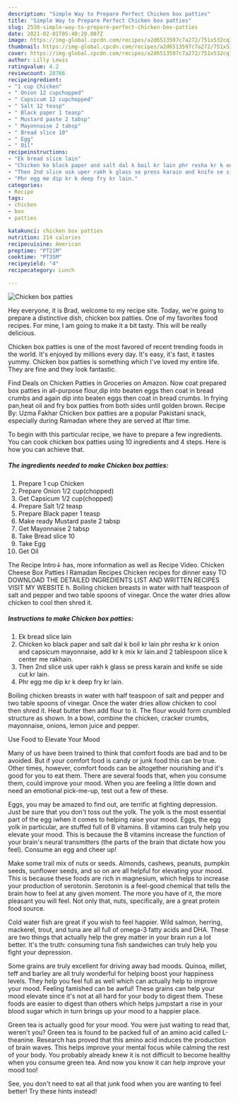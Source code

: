 ```yaml
---
description: "Simple Way to Prepare Perfect Chicken box patties"
title: "Simple Way to Prepare Perfect Chicken box patties"
slug: 2538-simple-way-to-prepare-perfect-chicken-box-patties
date: 2021-02-01T05:40:20.007Z
image: https://img-global.cpcdn.com/recipes/a2d6513597c7a272/751x532cq70/chicken-box-patties-recipe-main-photo.jpg
thumbnail: https://img-global.cpcdn.com/recipes/a2d6513597c7a272/751x532cq70/chicken-box-patties-recipe-main-photo.jpg
cover: https://img-global.cpcdn.com/recipes/a2d6513597c7a272/751x532cq70/chicken-box-patties-recipe-main-photo.jpg
author: Lilly Lewis
ratingvalue: 4.2
reviewcount: 28766
recipeingredient:
- "1 cup Chicken"
- " Onion 12 cupchopped"
- " Capsicum 12 cupchopped"
- " Salt 12 teasp"
- " Black paper 1 teasp"
- " Mustard paste 2 tabsp"
- " Mayonnaise 2 tabsp"
- " Bread slice 10"
- " Egg"
- " Oil"
recipeinstructions:
- "Ek bread slice lain"
- "Chicken ko black paper and salt dal k boil kr lain phr resha kr k onion and capsicum mayonnaise, add kr k mix kr lain.and 2 tablespoon slice k center me rakhain."
- "Then 2nd slice usk uper rakh k glass se press karain and knife se side cut kr lain."
- "Phr egg me dip kr k deep fry kr lain."
categories:
- Recipe
tags:
- chicken
- box
- patties

katakunci: chicken box patties 
nutrition: 214 calories
recipecuisine: American
preptime: "PT21M"
cooktime: "PT35M"
recipeyield: "4"
recipecategory: Lunch

---
```



![Chicken box patties](https://img-global.cpcdn.com/recipes/a2d6513597c7a272/751x532cq70/chicken-box-patties-recipe-main-photo.jpg)

Hey everyone, it is Brad, welcome to my recipe site. Today, we're going to prepare a distinctive dish, chicken box patties. One of my favorites food recipes. For mine, I am going to make it a bit tasty. This will be really delicious.

Chicken box patties is one of the most favored of recent trending foods in the world. It's enjoyed by millions every day. It's easy, it's fast, it tastes yummy. Chicken box patties is something which I've loved my entire life. They are fine and they look fantastic.

Find Deals on Chicken Patties in Groceries on Amazon. Now coat prepared box patties in all-purpose flour,dip into beaten eggs then coat in bread crumbs and again dip into beaten eggs then coat in bread crumbs. In frying pan,heat oil and fry box patties from both sides until golden brown. Recipe By: Uzma Fakhar Chicken box patties are a popular Pakistani snack, especially during Ramadan where they are served at Iftar time.


To begin with this particular recipe, we have to prepare a few ingredients. You can cook chicken box patties using 10 ingredients and 4 steps. Here is how you can achieve that.

<!--inarticleads1-->

##### The ingredients needed to make Chicken box patties:

1. Prepare 1 cup Chicken
1. Prepare  Onion 1/2 cup(chopped)
1. Get  Capsicum 1/2 cup(chopped)
1. Prepare  Salt 1/2 teasp
1. Prepare  Black paper 1 teasp
1. Make ready  Mustard paste 2 tabsp
1. Get  Mayonnaise 2 tabsp
1. Take  Bread slice 10
1. Take  Egg
1. Get  Oil


The Recipe Intro↓ has, more information as well as Recipe Video. Chicken Cheese Box Patties l Ramadan Recipes Chicken recipes for dinner easy TO DOWNLOAD THE DETAILED INGREDIENTS LIST AND WRITTEN RECIPES VISIT MY WEBSITE h. Boiling chicken breasts in water with half teaspoon of salt and pepper and two table spoons of vinegar. Once the water dries allow chicken to cool then shred it. 

<!--inarticleads2-->

##### Instructions to make Chicken box patties:

1. Ek bread slice lain
1. Chicken ko black paper and salt dal k boil kr lain phr resha kr k onion and capsicum mayonnaise, add kr k mix kr lain.and 2 tablespoon slice k center me rakhain.
1. Then 2nd slice usk uper rakh k glass se press karain and knife se side cut kr lain.
1. Phr egg me dip kr k deep fry kr lain.


Boiling chicken breasts in water with half teaspoon of salt and pepper and two table spoons of vinegar. Once the water dries allow chicken to cool then shred it. Heat butter then add flour to it. The flour would form crumbled structure as shown. In a bowl, combine the chicken, cracker crumbs, mayonnaise, onions, lemon juice and pepper. 

Use Food to Elevate Your Mood


Many of us have been trained to think that comfort foods are bad and to be avoided. But if your comfort food is candy or junk food this can be true. Other times, however, comfort foods can be altogether nourishing and it's good for you to eat them. There are several foods that, when you consume them, could improve your mood. When you are feeling a little down and need an emotional pick-me-up, test out a few of these.

Eggs, you may be amazed to find out, are terrific at fighting depression. Just be sure that you don't toss out the yolk. The yolk is the most essential part of the egg iwhen it comes to helping raise your mood. Eggs, the egg yolk in particular, are stuffed full of B vitamins. B vitamins can truly help you elevate your mood. This is because the B vitamins increase the function of your brain's neural transmitters (the parts of the brain that dictate how you feel). Consume an egg and cheer up!

Make some trail mix of nuts or seeds. Almonds, cashews, peanuts, pumpkin seeds, sunflower seeds, and so on are all helpful for elevating your mood. This is because these foods are rich in magnesium, which helps to increase your production of serotonin. Serotonin is a feel-good chemical that tells the brain how to feel at any given moment. The more you have of it, the more pleasant you will feel. Not only that, nuts, specifically, are a great protein food source.

Cold water fish are great if you wish to feel happier. Wild salmon, herring, mackerel, trout, and tuna are all full of omega-3 fatty acids and DHA. These are two things that actually help the grey matter in your brain run a lot better. It's the truth: consuming tuna fish sandwiches can truly help you fight your depression. 

Some grains are truly excellent for driving away bad moods. Quinoa, millet, teff and barley are all truly wonderful for helping boost your happiness levels. They help you feel full as well which can actually help to improve your mood. Feeling famished can be awful! These grains can help your mood elevate since it's not at all hard for your body to digest them. These foods are easier to digest than others which helps jumpstart a rise in your blood sugar which in turn brings up your mood to a happier place.

Green tea is actually good for your mood. You were just waiting to read that, weren't you? Green tea is found to be packed full of an amino acid called L-theanine. Research has proved that this amino acid induces the production of brain waves. This helps improve your mental focus while calming the rest of your body. You probably already knew it is not difficult to become healthy when you consume green tea. And now you know it can help improve your mood too!

See, you don't need to eat all that junk food when you are wanting to feel better! Try  these hints  instead!

